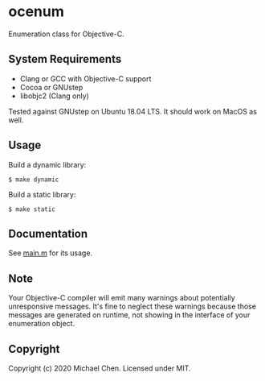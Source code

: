 # ocenum

Enumeration class for Objective-C.

## System Requirements

* Clang or GCC with Objective-C support
* Cocoa or GNUstep
* libobjc2 (Clang only)

Tested against GNUstep on Ubuntu 18.04 LTS. It should work on MacOS as well.

## Usage

Build a dynamic library:

```
$ make dynamic
```

Build a static library:

```
$ make static
```

## Documentation

See [main.m](/main.m) for its usage.

## Note

Your Objective-C compiler will emit many warnings about potentially unresponsive messages. It's fine to neglect these warnings because those messages are generated on runtime, not showing in the interface of your enumeration object.

## Copyright

Copyright (c) 2020 Michael Chen.  Licensed under MIT.
